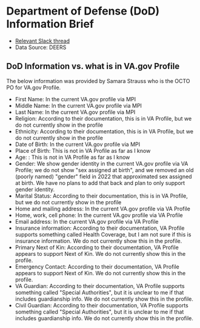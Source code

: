 # Department of Defense (DoD) Information Brief

- [Relevant Slack thread](https://dsva.slack.com/archives/C03Q2UQL1AS/p1672851131062089?thread_ts=1672850011.320109&cid=C03Q2UQL1AS)
- Data Source: DEERS

## DoD Information vs. what is in VA.gov Profile
The below information was provided by Samara Strauss who is the OCTO PO for VA.gov Profile.
- First Name: In the current VA.gov profile via MPI
- Middle Name: In the current VA.gov profile via MPI
- Last Name: In the current VA.gov profile via MPI
- Religion: According to their documentation, this is in VA Profile, but we do not currently show in the profile
- Ethnicity: According to their documentation, this is in VA Profile, but we do not currently show in the profile
- Date of Birth: In the current VA.gov profile via MPI
- Place of Birth: This is not in VA Profile as far as I know
- Age: : This is not in VA Profile as far as I know              
- Gender: We show gender identity in the current VA.gov profile via VA Profile; we do not show "sex assigned at birth", and we removed an old (poorly named) "gender" field in 2022 that approximated sex assigned at birth. We have no plans to add that back and plan to only support gender identity.
- Marital Status: According to their documentation, this is in VA Profile, but we do not currently show in the profile
- Home and mailing address: In the current VA.gov profile via VA Profile
- Home, work, cell phone: In the current VA.gov profile via VA Profile
- Email address: In the current VA.gov profile via VA Profile
- Insurance information: According to their documentation, VA Profile supports something called Health Coverage, but I am not sure if this is insurance information. We do not currently show this in the profile.
- Primary Next of Kin: According to their documentation, VA Profile appears to support Next of Kin. We do not currently show this in the profile.
- Emergency Contact: According to their documentation, VA Profile appears to support Next of Kin. We do not currently show this in the profile.
- VA Guardian: According to their documentation, VA Profile supports something called "Special Authorities", but it is unclear to me if that includes guardianship info. We do not currently show this in the profile.
- Civil Guardian: According to their documentation, VA Profile supports something called "Special Authorities", but it is unclear to me if that includes guardianship info. We do not currently show this in the profile.
